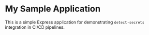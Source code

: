 # My Sample Application

This is a simple Express application for demonstrating `detect-secrets` integration in CI/CD pipelines.
